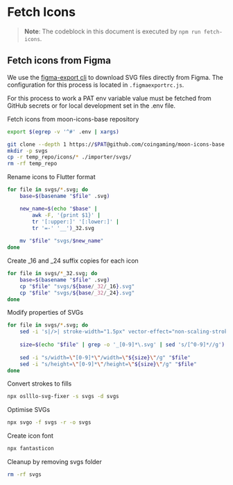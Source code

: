 # Fetch Icons

> **Note**: The codeblock in this document is executed by `npm run fetch-icons`.

## Fetch icons from Figma

We use the [figma-export cli](https://github.com/marcomontalbano/figma-export) to download
SVG files directly from Figma. The configuration for this process is located in
`.figmaexportrc.js`.

For this process to work a PAT env variable value must be fetched from GitHub secrets or 
for local development set in the .env file.

Fetch icons from moon-icons-base repository

```sh
export $(egrep -v '^#' .env | xargs)

git clone --depth 1 https://$PAT@github.com/coingaming/moon-icons-base.git temp_repo
mkdir -p svgs
cp -r temp_repo/icons/* ./importer/svgs/
rm -rf temp_repo
```

Rename icons to Flutter format

```sh
for file in svgs/*.svg; do
    base=$(basename "$file" .svg)

    new_name=$(echo "$base" | 
        awk -F, '{print $1}' | 
        tr '[:upper:]' '[:lower:]' |
        tr '=-' '__')_32.svg
    
    mv "$file" "svgs/$new_name"
done
```

Create _16 and _24 suffix copies for each icon

```sh
for file in svgs/*_32.svg; do
    base=$(basename "$file" .svg)
    cp "$file" "svgs/${base/_32/_16}.svg"
    cp "$file" "svgs/${base/_32/_24}.svg"
done
```

Modify properties of SVGs

```sh
for file in svgs/*.svg; do
    sed -i 's|/>| stroke-width="1.5px" vector-effect="non-scaling-stroke"/>|' "$file"
              
    size=$(echo "$file" | grep -o '_[0-9]*\.svg' | sed 's/[^0-9]*//g')
    
    sed -i "s/width=\"[0-9]*\"/width=\"${size}\"/g" "$file"
    sed -i "s/height=\"[0-9]*\"/height=\"${size}\"/g" "$file"
done
```

Convert strokes to fills

```sh
npx oslllo-svg-fixer -s svgs -d svgs
```

Optimise SVGs

```sh
npx svgo -f svgs -r -o svgs
```

Create icon font

```sh
npx fantasticon
```

Cleanup by removing svgs folder

```sh
rm -rf svgs
```
